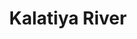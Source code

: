 ---
title: "Kalatiya River"
title_bn: "কালাতিয়া নদী"
description: "Kalatiya river starts through the Kathaliyar char & Shareshwati char and ends at the Meghna river."
---